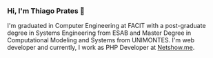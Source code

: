 ### Hi, I'm Thiago Prates 👋

I'm graduated in Computer Engineering at FACIT with a post-graduate degree in Systems Engineering from ESAB and Master Degree in Computational Modeling and Systems from UNIMONTES. I'm web developer and currently, I work as PHP Developer at [Netshow.me](https://netshow.me/).


